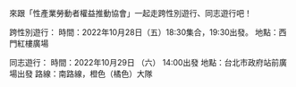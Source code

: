 ---
---
來跟「性產業勞動者權益推動協會」一起走跨性別遊行、同志遊行吧！

跨性別遊行：
時間：2022年10月28日（五）18:30集合，19:30出發。
地點：西門紅樓廣場

同志遊行：
時間：2022年10月29日 （六） 14:00出發
地點：台北市政府站前廣場出發
路線：南路線，橙色（橘色）大隊